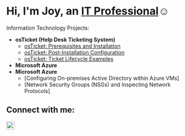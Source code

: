 <h1>Hi, I'm Joy, an <a href="https://linkedin.com/in/joylavaughn">IT Professional</a>☺</h1>

Information Technology Projects:</h2>
- <b>osTicket (Help Desk Ticketing System)</b>
  - [osTicket: Prerequisites and Installation](https://github.com/joylavaughn/osticket-prereqs)
  - [osTicket: Post-Installation Configuration](https://github.com/joylavaughnc/post-install-config)
  - [osTicket: Ticket Lifecycle Examples](https://github.com/joylavaughn/ticket-lifecycle)
- <b>Microsoft Azure</b>
- <b>Microsoft Azure</b>
  - [Configuring On-premises Active Directory within Azure VMs]
  - [Network Security Groups (NSGs) and Inspecting Network Protocols]

<h2>Connect with me:</h2>

[<img align="left" alt="Joy | LinkedIn" width="22px" src="https://cdn.jsdelivr.net/npm/simple-icons@v3/icons/linkedin.svg" />][linkedin]

[linkedin]: https://linkedin.com/in/joylavaughn
